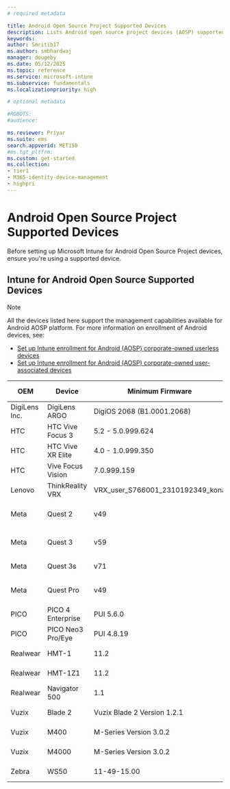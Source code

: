 ```yaml
---
# required metadata

title: Android Open Source Project Supported Devices
description: Lists Android open source project devices (AOSP) supported devices
keywords:
author: Smritib17
ms.author: smbhardwaj
manager: dougeby
ms.date: 05/12/2025
ms.topic: reference
ms.service: microsoft-intune
ms.subservice: fundamentals
ms.localizationpriority: high

# optional metadata

#ROBOTS:
#audience:

ms.reviewer: Priyar
ms.suite: ems
search.appverid: MET150
#ms.tgt_pltfrm:
ms.custom: get-started
ms.collection:
- tier1
- M365-identity-device-management
- highpri
---
```



# Android Open Source Project Supported Devices

Before setting up Microsoft Intune for Android Open Source Project devices, ensure you're using a supported device.

## Intune for Android Open Source Supported Devices

> [!NOTE]
> All the devices listed here support the management capabilities available for Android AOSP platform. For more information on enrollment of Android devices, see: 
> - [Set up Intune enrollment for Android (AOSP) corporate-owned userless devices](../enrollment/android-aosp-corporate-owned-userless-enroll.md)
> - [Set up Intune enrollment for Android (AOSP) corporate-owned user-associated devices](../enrollment/android-aosp-corporate-owned-user-associated-enroll.md)

|**OEM**     | **Device**              | **Minimum Firmware**    | **Type of Device** | **Restrictions**       |
| ------- | -------------------| ------------------- | -------------- | ------------------ |
| DigiLens Inc.| DigiLens ARGO    | DigiOS 2068 (B1.0001.2068)            | AR/VR Headset  |                    |
| HTC     | HTC Vive Focus 3   | 5.2 - 5.0.999.624    | AR/VR Headset  |                    |
| HTC     | HTC Vive XR Elite  | 4.0 - 1.0.999.350    | AR/VR Headset  |                    |
| HTC     | Vive Focus Vision   | 7.0.999.159    | AR/VR Headset  |                    |
| Lenovo  | ThinkReality VRX     | VRX_user_S766001_2310192349_kona   | AR/VR Headset  |                   |
| Meta    | Quest 2            | v49                 | AR/VR Headset  | [Available in select regions only](https://work.meta.com/help/307276701907179) |
| Meta    | Quest 3            | v59                 | AR/VR Headset  | [Available in select regions only](https://work.meta.com/help/307276701907179)|
| Meta    | Quest 3s           | v71                 | AR/VR Headset  |                    |
| Meta    | Quest Pro          | v49                 | AR/VR Headset  | [Available in select regions only](https://work.meta.com/help/307276701907179)|
| PICO    | PICO 4 Enterprise     | PUI 5.6.0              | AR/VR Headset  |                    |
| PICO    | PICO Neo3 Pro/Eye     | PUI 4.8.19              | AR/VR Headset  |                    |
| Realwear| HMT-1              | 11.2                | AR/VR Headset  |                    |
| Realwear| HMT-1Z1            | 11.2                | AR/VR Headset  |                    |
| Realwear| Navigator 500      | 1.1                | AR/VR Headset  |                    |
| Vuzix   | Blade 2            | Vuzix Blade 2 Version 1.2.1   | AR/VR Headset  |                    |
| Vuzix   | M400               | M-Series Version 3.0.2    | AR/VR Headset  |                    |
| Vuzix   | M4000              | M-Series Version 3.0.2   | AR/VR Headset  |                    |
| Zebra   | WS50               | 11-49-15.00               | Wearable scanner         |                    |